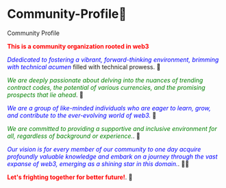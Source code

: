 # Community-Profile🌈
Community Profile

**<font color='red'>This is a community organization rooted in web3</font>** 

*<font color='blue'>Ddedicated to fostering a vibrant, forward-thinking environment, brimming with technical acumen</font>* filled with technical prowess. 🌈

*<font color='green'> We are deeply passionate about delving into the nuances of trending contract codes, the potential of various currencies, and the promising prospects that lie ahead</font>*. 🍿

*<font color='blue'>We are a group of like-minded individuals who are eager to learn, grow, and contribute to the ever-evolving world of web3.</font>* 🍿

*<font color='green'> We are committed to providing a supportive and inclusive environment for all, regardless of background or experience.</font>*. 🧙

*<font color='blue'>Our vision is for every member of our community to one day acquire profoundly valuable knowledge and embark on a journey through the vast expanse of web3, emerging as a shining star in this domain.</font>*. 👩‍💻

**<font color='red'>Let's frighting together for better future!</font>**. 🌈
<!--

**Here are some ideas to get you started:**

🙋‍♀️ A short introduction - what is your organization all about?
🌈 Contribution guidelines - how can the community get involved?
👩‍💻 Useful resources - where can the community find your docs? Is there anything else the community should know?
🍿 Fun facts - what does your team eat for breakfast?
🧙 Remember, you can do mighty things with the power of [Markdown](https://docs.github.com/github/writing-on-github/getting-started-with-writing-and-formatting-on-github/basic-writing-and-formatting-syntax)
-->
